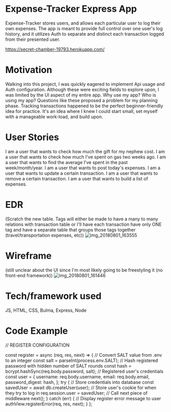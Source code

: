# Expense-Tracker Express App
Expense-Tracker stores users, and allows each particular user to log their own expenses. The app is meant to provide full control over one user's log history, and it utilizes Auth to separate and distinct each transaction logged from their presented user.

https://secret-chamber-19793.herokuapp.com/

# Motivation
Walking into this project, I was quickly eagered to implement Api usage and Auth configuration. Although these were exciting fields to explore upon, I was limited by the UI aspect of my entire app. Why use my app? Who is using my app? Questions like these proposed a problem for my planning phase. Tracking transactions happened to be the perfect beginner-friendly idea for practice. It's an idea where I knew I could start small, set myself with a manageable work-load, and build upon.

# User Stories
I am a user that wants to check how much the gift for my nephew cost.
I am a user that wants to check how much I've spent on gas two weeks ago.
I am a user that wants to find the average I've spent in the past week/month/year.
I am a user that wants to post today's expenses.
I am a user that wants to update a certain transaction.
I am a user that wants to remove a certain transaction.
I am a user that wants to build a list of expenses.

# EDR
(Scratch the new table. Tags will either be made to have a many to many relations with transaction table or I'll have each transaction have only ONE tag and have a separate table that groups those tags together (travel/transportation expenses, etc))
![img_20180801_163555](https://media.git.generalassemb.ly/user/14921/files/587728a0-95ab-11e8-83b0-e8a0dc9d6699)

# Wireframe
(still unclear about the UI since I'm most likely going to be freestyling it (no front-end framework))
![img_20180801_161446](https://media.git.generalassemb.ly/user/14921/files/7342a9d4-95ab-11e8-955d-33777d9d657c)

# Tech/framework used
JS, HTML, CSS, Bulma, Express, Node

# Code Example
// REGISTER CONFIGURATION

const register = async (req, res, next) => {
  // Convert SALT value from .env to an integer
  const salt = parseInt(process.env.SALT);
  // Hash registered password with hidden number of SALT rounds
  const hash = bcrypt.hashSync(req.body.password, salt);
  // Registered user's credentials
  const user = {
    username: req.body.username,
    email: req.body.email,
    password_digest: hash,
  };
  try {
    // Store credentials into database
    const savedUser = await db.createUser(user);
    // Store user's cookie for when they try to log in
    req.session.user = savedUser;
    // Call next piece of middleware
    next();
  } catch (err) {
    // Display register error message to user
    authView.registerError(req, res, next);
  }
};
